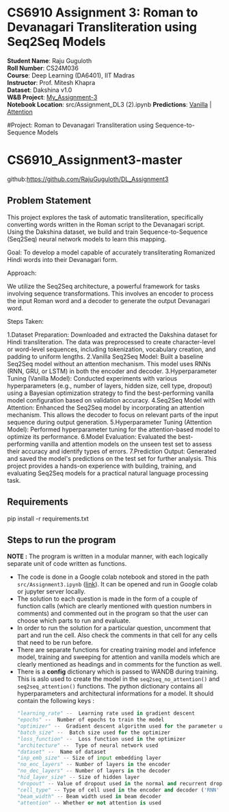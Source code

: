 
#  CS6910 Assignment 3: Roman to Devanagari Transliteration using Seq2Seq Models

**Student Name**: Raju Guguloth  
**Roll Number**: CS24M036  
**Course**: Deep Learning (DA6401), IIT Madras  
**Instructor**: Prof. Mitesh Khapra  
**Dataset**: Dakshina v1.0  
**W&B Project**: [My_Assignment-3]( https://api.wandb.ai/links/rajunaik-iit-madras/l3c6x7id)  
**Notebook Location**: src/Assignment_DL3 (2).ipynb 
**Predictions**: [Vanilla](predictions_vanilla/predictions_vanilla.csv) | [Attention](predictions_attention/predictions_attention.csv)

#Project: Roman to Devanagari Transliteration using Sequence-to-Sequence Models

# CS6910_Assignment3-master
github:https://github.com/RajuGuguloth/DL_Assignment3



## Problem Statement
This project explores the task of automatic transliteration, specifically converting words written in the Roman script to the Devanagari script. Using the Dakshina dataset, we build and train Sequence-to-Sequence (Seq2Seq) neural network models to learn this mapping.

Goal: To develop a model capable of accurately transliterating Romanized Hindi words into their Devanagari form.

Approach:

We utilize the Seq2Seq architecture, a powerful framework for tasks involving sequence transformations. This involves an encoder to process the input Roman word and a decoder to generate the output Devanagari word.

Steps Taken:

1.Dataset Preparation: Downloaded and extracted the Dakshina dataset for Hindi transliteration. The data was  preprocessed to create character-level or word-level sequences, including tokenization, vocabulary creation, and padding to uniform lengths.
2.Vanilla Seq2Seq Model: Built a baseline Seq2Seq model without an attention mechanism. This model uses RNNs (RNN, GRU, or LSTM) in both the encoder and decoder.
3.Hyperparameter Tuning (Vanilla Model): Conducted experiments with various hyperparameters (e.g., number of layers, hidden size, cell type, dropout) using a Bayesian optimization strategy to find the best-performing vanilla model configuration based on validation accuracy.
4.Seq2Seq Model with Attention: Enhanced the Seq2Seq model by incorporating an attention mechanism. This allows the decoder to focus on relevant parts of the input sequence during output generation.
5.Hyperparameter Tuning (Attention Model): Performed hyperparameter tuning for the attention-based model to optimize its performance.
6.Model Evaluation: Evaluated the best-performing vanilla and attention models on the unseen test set to assess their accuracy and identify types of errors.
7.Prediction Output: Generated and saved the model's predictions on the test set for further analysis.
This project provides a hands-on experience with building, training, and evaluating Seq2Seq models for a practical natural language processing task.

## Requirements

pip install -r requirements.txt


## Steps to run the program
**NOTE :** The program is written in a modular manner, with each logically separate unit of code written as functions.  

- The code is done in a Google colab notebook and stored in the path `src/Assignment3.ipynb` ([link](src/Assignment3.ipynb)). It can be opened and run in Google colab or jupyter server locally.
- The solution to each question is made in the form of a couple of function calls (which are clearly mentioned with question numbers in comments) and commented out in the program so that the user can choose which parts to run and evaluate.
- In order to run the solution for a particular question, uncomment that part and run the cell. Also check the comments in that cell for any cells that need to be run before.
- There are separate functions for creating training model and infefence model, training and sweeping for attention and vanilla models which are clearly mentioned as headings and in comments for the function as well.
- There is a **config** dictionary which is passed to WANDB during training. This is aslo used to create the model in the `seq2seq_no_attention()` and `seq2seq_attention()` functions. The python dictionary contains all hyperparameters and architectural informations for a model. It should contain the following keys :
  ```python
  "learning_rate" --  Learning rate used in gradient descent
  "epochs" --  Number of epochs to train the model
  "optimizer" --  Gradient descent algorithm used for the parameter updation
  "batch_size" --  Batch size used for the optimizer
  "loss_function" --  Loss function used in the optimizer
  "architecture" --  Type of neural network used
  "dataset" --  Name of dataset
  "inp_emb_size" -- Size of input embedding layer
  "no_enc_layers" -- Number of layers in the encoder
  "no_dec_layers" -- Number of layers in the decoder
  "hid_layer_size" -- Size of hidden layer
  "dropout" -- Value of dropout used in the normal and recurrent dropout
  "cell_type" -- Type of cell used in the encoder and decoder ('RNN' or 'GRU' or 'LSTM')
  "beam_width" -- Beam width used in beam decoder
  "attention" -- Whether or not attention is used
  ```
  
      

